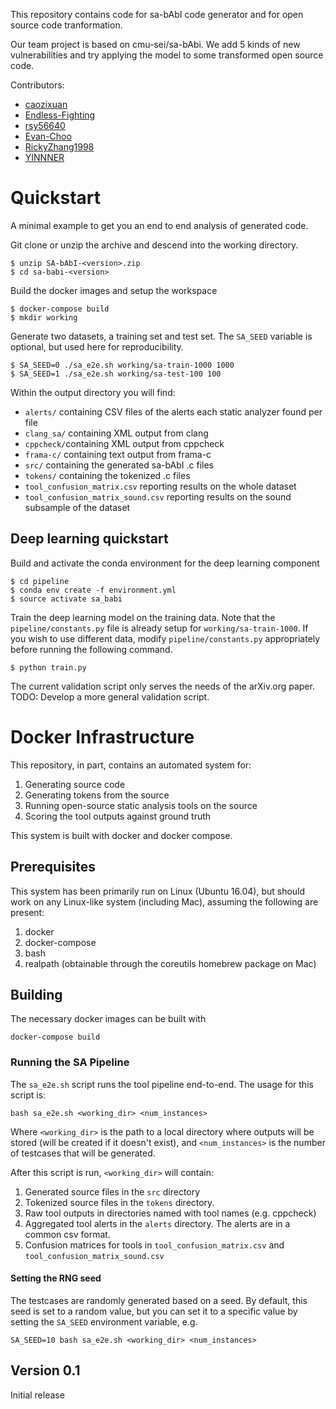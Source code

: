 This repository contains code for sa-bAbI code generator and for open source code tranformation.

Our team project is based on cmu-sei/sa-bAbi. We add 5 kinds of new vulnerabilities and try applying the model to some transformed open source code.

Contributors:
* [caozixuan](https://github.com/caozixuan)
* [Endless-Fighting](https://github.com/Endless-Fighting)
* [rsy56640](https://github.com/rsy56640)
* [Evan-Choo](https://github.com/Evan-Choo)
* [RickyZhang1998](https://github.com/RickyZhang1998)
* [YINNNER](https://github.com/YINNNER)

# Quickstart
A minimal example to get you an end to end analysis of generated code.

Git clone or unzip the archive and descend into the working directory.
```
$ unzip SA-bAbI-<version>.zip
$ cd sa-babi-<version>
```

Build the docker images and setup the workspace
```
$ docker-compose build
$ mkdir working
```

Generate two datasets, a training set and test set. The `SA_SEED` variable
is optional, but used here for reproducibility.
```
$ SA_SEED=0 ./sa_e2e.sh working/sa-train-1000 1000
$ SA_SEED=1 ./sa_e2e.sh working/sa-test-100 100
```

Within the output directory you will find:

* `alerts/` containing CSV files of the alerts each static analyzer found per file
* `clang_sa/` containing XML output from clang
* `cppcheck/`containing XML output from cppcheck
* `frama-c/` containing text output from frama-c
* `src/` containing the generated sa-bAbI .c files
* `tokens/` containing the tokenized .c files
* `tool_confusion_matrix.csv` reporting results on the whole dataset
* `tool_confusion_matrix_sound.csv` reporting results on the sound subsample of the dataset

## Deep learning quickstart
Build and activate the conda environment for the deep learning component
```
$ cd pipeline
$ conda env create -f environment.yml
$ source activate sa_babi
```

Train the deep learning model on the training data.
Note that the `pipeline/constants.py` file is already setup for
`working/sa-train-1000`. If you wish to
use different data, modify `pipeline/constants.py` appropriately before
running the following command.
```
$ python train.py
```

The current validation script only serves the needs of the arXiv.org paper.
TODO: Develop a more general validation script.

# Docker Infrastructure
This repository, in part, contains an automated system for:

1) Generating source code
2) Generating tokens from the source
3) Running open-source static analysis tools on the source
4) Scoring the tool outputs against ground truth

This system is built with docker and docker compose.

## Prerequisites
This system has been primarily run on Linux (Ubuntu 16.04), but should work on
any Linux-like system (including Mac), assuming the following are present:
1) docker
2) docker-compose
3) bash
4) realpath (obtainable through the coreutils homebrew package on Mac)

## Building

The necessary docker images can be built with
```
docker-compose build
```

### Running the SA Pipeline

The `sa_e2e.sh` script runs the tool pipeline end-to-end. The usage
for this script is:
```
bash sa_e2e.sh <working_dir> <num_instances>
```
Where `<working_dir>` is the path to a local directory where outputs will be
stored (will be created if it doesn't exist), and `<num_instances>` is the
number of testcases that will be generated.

After this script is run, `<working_dir>` will contain:
1) Generated source files in the `src` directory
2) Tokenized source files in the `tokens` directory.
3) Raw tool outputs in directories named with tool names (e.g. cppcheck)
4) Aggregated tool alerts in the `alerts` directory. The alerts are in a common csv format.
5) Confusion matrices for tools in `tool_confusion_matrix.csv` and `tool_confusion_matrix_sound.csv`

#### Setting the RNG seed
The testcases are randomly generated based on a seed. By default, this
seed is set to a random value, but you can set it to a specific value
by setting the `SA_SEED` environment variable, e.g.
```
SA_SEED=10 bash sa_e2e.sh <working_dir> <num_instances>
```

## Version 0.1

Initial release

